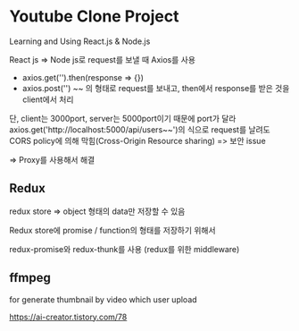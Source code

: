 # Youtube Clone Project

Learning and Using React.js & Node.js

React js => Node js로 request를 보낼 때 Axios를 사용

- axios.get('').then(response => {})
- axios.post('') ~~
  의 형태로 request를 보내고, then에서 response를 받은 것을 client에서 처리

단, client는 3000port, server는 5000port이기 때문에 port가 달라
axios.get('http://localhost:5000/api/users~~')의 식으로 request를 날려도
CORS policy에 의해 막힘(Cross-Origin Resource sharing) => 보안 issue

=> Proxy를 사용해서 해결

## Redux

redux store => object 형태의 data만 저장할 수 있음

Redux store에 promise / function의 형태를 저장하기 위해서

redux-promise와 redux-thunk를 사용 (redux를 위한 middleware)

## ffmpeg

for generate thumbnail by video which user upload

https://ai-creator.tistory.com/78
